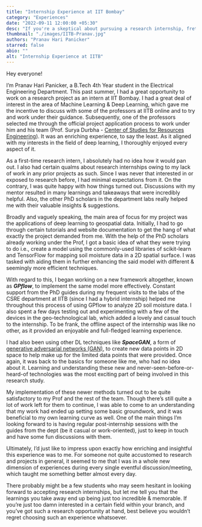 ```yaml
---
title: "Internship Experience at IIT Bombay"
category: "Experiences"
date: "2022-09-11 12:00:00 +05:30"
desc: "If you're a skeptical about pursuing a research internship, fret not. You're not the only one. Pranav was in you position just a year ago. Join him on his journey of discovering what reserach internships are as he walks you through his experience at IIT Bombay."
thumbnail: "./images/IITB-Pranav.jpg"               
authors: "Pranav Hari Panicker"
starred: false
abio: ""
alt: "Internship Experience at IITB"
---
```

Hey everyone!         

I’m Pranav Hari Panicker, a B.Tech 4th Year student in the Electrical Engineering Department. This past summer, I had a great opportunity to work on a research project as an intern at IIT Bombay. I had a great deal of interest in the area of Machine Learning & Deep Learning, which gave me the incentive to discuss with some of the professors at IITB online and to try and work under their guidance. Subsequently, one of the professors selected me through the official project application process to work under him and his team (Prof. Surya Durbha - [Center of Studies for Resources Engineering](https://www.csre.iitb.ac.in/)). It was an enriching experience, to say the least. As it aligned with my interests in the field of deep learning, I thoroughly enjoyed every aspect of it.            

As a first-time research intern, I absolutely had no idea how it would pan out. I also had certain qualms about research internships owing to my lack of work in any prior projects as such. Since I was never that interested in or exposed to research before, I had minimal expectations from it. On the contrary, I was quite happy with how things turned out. Discussions with my mentor resulted in many learnings and takeaways that were incredibly helpful. Also, the other PhD scholars in the department labs really helped me with their valuable insights & suggestions.                 

Broadly and vaguely speaking, the main area of focus for my project was the applications of deep learning to geospatial data. Initially, I had to go through certain tutorials and website documentation to get the hang of what exactly the project demanded from me. With the help of the PhD scholars already working under the Prof, I got a basic idea of what they were trying to do i.e., create a model using the commonly-used libraries of scikit-learn and TensorFlow for mapping soil moisture data in a 2D spatial surface. I was tasked with aiding them in further enhancing the said model with different & seemingly more efficient techniques.           

With regard to this, I began working on a new framework altogether, known as ***GPflow***, to implement the same model more effectively. Constant support from the PhD guides during my frequent visits to the labs of the CSRE department at IITB (since I had a hybrid internship) helped me throughout this process of using GPflow to analyze 2D soil moisture data. I also spent a few days testing out and experimenting with a few of the devices in the geo-technological lab, which added a lovely and casual touch to the internship. To be frank, the offline aspect of the internship was like no other, as it provided an enjoyable and full-fledged learning experience.                 

I had also been using other DL techniques like ***SpaceGAN***, a form of [generative adversarial networks (GAN)](https://en.wikipedia.org/wiki/Generative_adversarial_network), to create new data points in 2D space to help make up for the limited data points that were provided. Once again, it was back to the basics for someone like me, who had no idea about it. Learning and understanding these new and never-seen-before-or-heard-of technologies was the most exciting part of being involved in this research study.                

My implementation of these newer methods turned out to be quite satisfactory to my Prof and the rest of the team. Though there’s still quite a lot of work left for them to continue, I was able to come to an understanding that my work had ended up setting some basic groundwork, and it was beneficial to my own learning curve as well. One of the main things I’m looking forward to is having regular post-internship sessions with the guides from the dept (be it casual or work-oriented), just to keep in touch and have some fun discussions with them.                

Ultimately, I’d just like to impress upon exactly how enriching and insightful this experience was to me. For someone not quite accustomed to research and projects in general, it seemed to me that I was in a whole new dimension of experiences during every single eventful discussion/meeting, which taught me something better almost every day.                    

There probably might be a few students who may seem hesitant in looking forward to accepting research internships, but let me tell you that the learnings you take away end up being just too incredible & memorable. If you’re just too damn interested in a certain field within your branch, and you’ve got such a research opportunity at hand, best believe you wouldn’t regret choosing such an experience whatsoever.                      